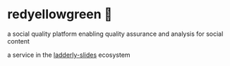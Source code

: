 # redyellowgreen 🚦
a social quality platform enabling quality assurance and analysis for social content

a service in the [ladderly-slides](https://github.com/Vandivier/ladderly-slides) ecosystem
